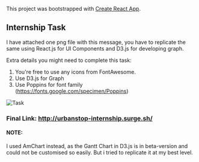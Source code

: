 This project was bootstrapped with [Create React App](https://github.com/facebook/create-react-app).

## Internship Task 

I have attached one png file with this message, you have to replicate the same using React.js for UI Components and D3.js for developing graph.

Extra details you might need to complete this task:
1. You're free to use any icons from FontAwesome.
2. Use D3.js for Graph
3. Use Poppins for font family (https://fonts.google.com/specimen/Poppins)

![Task](https://user-images.githubusercontent.com/35633575/70071451-6b660e80-161b-11ea-9b07-170ae2125b67.png)


### Final Link: http://urbanstop-internship.surge.sh/

#### NOTE:
I used AmChart instead, as the Gantt Chart in D3.js is in beta-version and could not be customised so easily. But i tried to replicate it at my best level.
